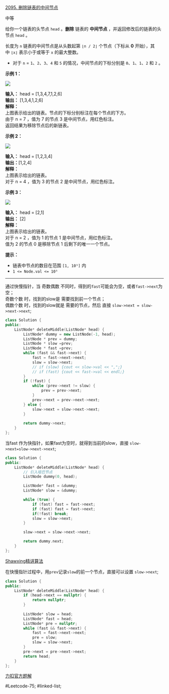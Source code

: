 [2095. 删除链表的中间节点](https://leetcode.cn/problems/delete-the-middle-node-of-a-linked-list/)

中等

给你一个链表的头节点 `head` 。**删除** 链表的 **中间节点** ，并返回修改后的链表的头节点 `head` 。

长度为 `n` 链表的中间节点是从头数起第 `⌊n / 2⌋` 个节点（下标从 **0** 开始），其中 `⌊x⌋` 表示小于或等于 `x` 的最大整数。

- 对于 `n` = `1`、`2`、`3`、`4` 和 `5` 的情况，中间节点的下标分别是 `0`、`1`、`1`、`2` 和 `2` 。

**示例 1：**

![](https://assets.leetcode.com/uploads/2021/11/16/eg1drawio.png)

**输入：** head = [1,3,4,7,1,2,6]  
**输出：** [1,3,4,1,2,6]  
**解释：**  
上图表示给出的链表。节点的下标分别标注在每个节点的下方。  
由于 n = 7 ，值为 7 的节点 3 是中间节点，用红色标注。  
返回结果为移除节点后的新链表。  

**示例 2：**

![](https://assets.leetcode.com/uploads/2021/11/16/eg2drawio.png)

**输入：** head = [1,2,3,4]  
**输出：**[1,2,4]  
**解释：**  
上图表示给出的链表。  
对于 n = 4 ，值为 3 的节点 2 是中间节点，用红色标注。  

**示例 3：**

![](https://assets.leetcode.com/uploads/2021/11/16/eg3drawio.png)

**输入：** head = [2,1]  
**输出：** [2]  
**解释：**  
上图表示给出的链表。  
对于 n = 2 ，值为 1 的节点 1 是中间节点，用红色标注。  
值为 2 的节点 0 是移除节点 1 后剩下的唯一一个节点。  

**提示：**

- 链表中节点的数目在范围 `[1, 10⁵]` 内
- `1 <= Node.val <= 10⁵`
---- ----
通过快慢指针，当 奇数偶数 不同时，得到的`fast`可能会为空，或者`fast->next`为空；  
奇数个数 时，找到的slow是 需要找到前一个节点；  
偶数个数 时，找到的slow就是 需要的节点，然后 直接 `slow->next = slow->next->next`;  

```cpp
class Solution {
public:
    ListNode* deleteMiddle(ListNode* head) {
        ListNode* dummy = new ListNode(-1, head);
        ListNode * prev = dummy;
        ListNode * slow =prev;
        ListNode * fast =prev;
        while (fast && fast->next) {
            fast = fast->next->next;
            slow = slow->next;
            // if (slow) {cout << slow->val << ",";}
            // if (fast) {cout << fast->val << endl;}
        }
        if (!fast) {
            while (prev->next != slow) {
                prev = prev->next;
            }
            prev->next = prev->next->next;
        } else {
            slow->next = slow->next->next;
        }
        
        return dummy->next;
    }
};
```

当fast 作为快指针，如果fast为空时，就得到当前的slow，直接 `slow->next=slow->next->next`;

```cpp
class Solution {
public:
    ListNode* deleteMiddle(ListNode* head) {
        // 引入哑巴节点
        ListNode dummy(0, head);

        ListNode* fast = &dummy;
        ListNode* slow = &dummy;

        while (true) {
            if (fast) fast = fast->next;
            if (fast) fast = fast->next;
            if(!fast) break;
            slow = slow->next;
        }

        slow->next = slow->next->next;

        return dummy.next;
    }
};
```
[Shawxing精讲算法](https://leetcode.cn/problems/delete-the-middle-node-of-a-linked-list/solutions/2844229/jian-ming-yan-jin-de-kuai-man-zhi-zhen-f-84sx/)

在快慢指针过程中，用`prev`记录`slow`的前一个节点，直接可以设置 `slow->next`;
```cpp
class Solution {
public:
    ListNode* deleteMiddle(ListNode* head) {
        if (head->next == nullptr) {
            return nullptr;
        }
        
        ListNode* slow = head;
        ListNode* fast = head;
        ListNode* pre = nullptr;
        while (fast && fast->next) {
            fast = fast->next->next;
            pre = slow;
            slow = slow->next;
        }
        pre->next = pre->next->next;
        return head;
    }
};
```
[力扣官方题解](https://leetcode.cn/problems/delete-the-middle-node-of-a-linked-list/solutions/1140770/shan-chu-lian-biao-de-zhong-jian-jie-dia-yvv7/)

#Leetcode-75; #linked-list;